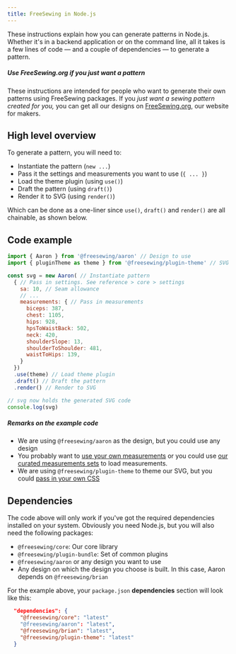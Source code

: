```yaml
---
title: FreeSewing in Node.js
---
```


These instructions explain how you can generate patterns in Node.js.
Whether it's in a backend application or on the command line, all
it takes is a few lines of code — and a couple of dependencies — to
generate a pattern.

<Tip>

##### Use FreeSewing.org if you just want a pattern

These instructions are intended for people who want to generate
their own patterns using FreeSewing packages.
If you _just want a sewing pattern created for you,_
you can get all our designs on [FreeSewing.org](https://freesewing.org/),
our website for makers.

</Tip>

## High level overview

To generate a pattern, you will need to:

- Instantiate the pattern (`new ...`)
- Pass it the settings and measurements you want to use (`{ ... }`)
- Load the theme plugin (using `use()`)
- Draft the pattern (using `draft()`)
- Render it to SVG  (using `render()`)

Which can be done as a one-liner since `use()`, `draft()` and
`render()` are all chainable, as shown below.

## Code example

```js
import { Aaron } from '@freesewing/aaron' // Design to use
import { pluginTheme as theme } from '@freesewing/plugin-theme' // SVG theme

const svg = new Aaron( // Instantiate pattern
  { // Pass in settings. See reference > core > settings
    sa: 10, // Seam allowance
    // ...
    measurements: { // Pass in measurements
      biceps: 387,
      chest: 1105,
      hips: 928,
      hpsToWaistBack: 502,
      neck: 420,
      shoulderSlope: 13,
      shoulderToShoulder: 481,
      waistToHips: 139,
    }
  })
  .use(theme) // Load theme plugin
  .draft() // Draft the pattern
  .render() // Render to SVG

// svg now holds the generated SVG code
console.log(svg)
```

<Note>

##### Remarks on the example code

- We are using `@freesewing/aaron` as the design, but you could use any design
- You probably want to [use your own measurements](/reference/settings/measurements)
  or you could use [our curated measurements sets](https://freesewing.org/curated-sets) to load measurements.
- We are using `@freesewing/plugin-theme` to theme our SVG, but you
  could [pass in your own CSS](/reference/api/svg/style)

</Note>

## Dependencies

The code above will only work if you've got the required dependencies installed on your system.
Obviously you need Node.js, but you will also need the following packages:

- `@freesewing/core`: Our core library
- `@freesewing/plugin-bundle`: Set of common plugins
- `@freesewing/aaron` or any design you want to use
- Any design on which the design you choose is built. In this case, Aaron depends on `@freesewing/brian`

For the example above, your `package.json` **dependencies** section will look like this:

```json
  "dependencies": {
    "@freesewing/core": "latest"
    "@freesewing/aaron": "latest",
    "@freesewing/brian": "latest",
    "@freesewing/plugin-theme": "latest"
  }
```
